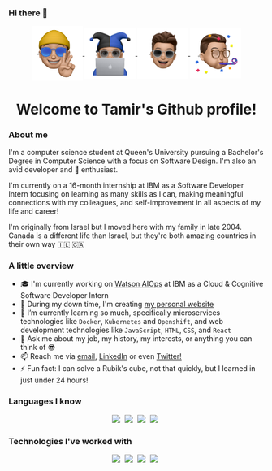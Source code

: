 ### Hi there 👋

<p align="center">
    <a href= target=_blank>
        <img src="assets/memoji-hat.png" align="center" alt="Tamir Arnesty Hat Memoji" width="100">
        <img src="assets/memoji-computer.png" align="center" alt="Tamir Arnesty Coding Memoji" width="100">
        <img src="assets/memoji-sunglasses.png" align="center" alt="Tamir Arnesty Sunglasses Memoji" width="100">
        <img src="assets/memoji-party.png" align="center" alt="Tamir Arnesty Party Memoji" width="100">
    </a>
    <H1 align="center">Welcome to Tamir's Github profile!</H1>
</P>

### About me

I'm a computer science student at Queen's University pursuing a Bachelor's Degree in Computer Science with a focus on Software Design. I'm also an avid developer and  enthusiast.

I'm currently on a 16-month internship at IBM as a Software Developer Intern focusing on learning as many skills as I can, making meaningful connections with my colleagues, and self-improvement in all aspects of my life and career!

I'm originally from Israel but I moved here with my family in late 2004. Canada is a different life than Israel, but they're both amazing countries in their own way 🇮🇱 🇨🇦

### A little overview

- 🎓 I'm currently working on [Watson AIOps][waiops] at IBM as a Cloud & Cognitive Software Developer Intern
- 🔭 During my down time, I'm creating [my personal website][website]
- 🌱 I’m currently learning so much, specifically microservices technologies like `Docker`, `Kubernetes` and `Openshift`, and web development technologies like `JavaScript`, `HTML`, `CSS`, and `React`
- 💬 Ask me about my job, my history, my interests, or anything you can think of 😎
- 📫 Reach me via [email][email], [LinkedIn][linkedin] or even [Twitter!][twitter]
- ⚡ Fun fact: I can solve a Rubik's cube, not that quickly, but I learned in just under 24 hours!

### Languages I know

<p align="center">
    <img src="https://img.shields.io/badge/python%20-%2314354C.svg?&style=for-the-badge&logo=python&logoColor=white"/>
    <img src="https://img.shields.io/badge/swift-%23FA7343.svg?&style=for-the-badge&logo=swift&logoColor=white" hspace="5"/>
    <img src="https://img.shields.io/badge/java-%23ED8B00.svg?&style=for-the-badge&logo=java&logoColor=white"/>
    <img src="https://img.shields.io/badge/markdown-%23000000.svg?&style=for-the-badge&logo=markdown&logoColor=white" hspace="5"/>
</p>

### Technologies I've worked with

<p align="center">
    <img src="https://img.shields.io/badge/docker%20-%230db7ed.svg?&style=for-the-badge&logo=docker&logoColor=white"/>
    <img src="https://img.shields.io/badge/firebase%20-%23039BE5.svg?&style=for-the-badge&logo=firebase" hspace="5"/>
    <img src="https://img.shields.io/badge/kubernetes%20-%23326ce5.svg?&style=for-the-badge&logo=kubernetes&logoColor=white"/>
    <img src="https://img.shields.io/badge/unity%20-%23000000.svg?&style=for-the-badge&logo=unity&logoColor=white" hspace="5"/>
</p>

[linkedin]: https://www.linkedin.com/in/tamirarnesty/
[website]: https://tamirarnesty.github.io
[twitter]: https://twitter.com/tamirarnesty
[email]: mailto:tamir.arnesty@gmail.com?subject=Hello%20from%20your%20GitHub%20profile!
[waiops]: https://www.ibm.com/products/watson-aiops
[glitch-project]: https://github.com/tamirarnesty/glitchGame
